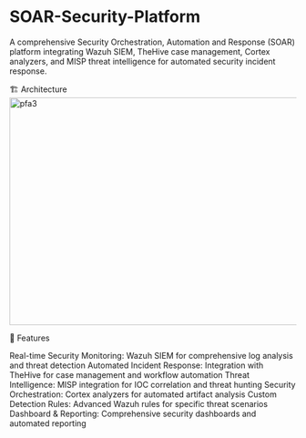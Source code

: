 # SOAR-Security-Platform

A comprehensive Security Orchestration, Automation and Response (SOAR) platform integrating Wazuh SIEM, TheHive case management, Cortex analyzers, and MISP threat intelligence for automated security incident response.

🏗️ Architecture
<img width="1252" height="400" alt="pfa3" src="https://github.com/user-attachments/assets/656fa8bb-a2b7-45c1-90ce-96564a2b65e7" />

🚀 Features

Real-time Security Monitoring: Wazuh SIEM for comprehensive log analysis and threat detection
Automated Incident Response: Integration with TheHive for case management and workflow automation
Threat Intelligence: MISP integration for IOC correlation and threat hunting
Security Orchestration: Cortex analyzers for automated artifact analysis
Custom Detection Rules: Advanced Wazuh rules for specific threat scenarios
Dashboard & Reporting: Comprehensive security dashboards and automated reporting

